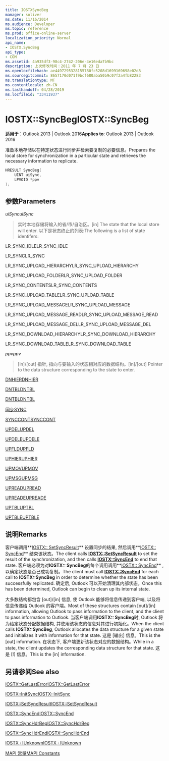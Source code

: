 ```yaml
---
title: IOSTXSyncBeg
manager: soliver
ms.date: 11/16/2014
ms.audience: Developer
ms.topic: reference
ms.prod: office-online-server
localization_priority: Normal
api_name:
- IOSTX.SyncBeg
api_type:
- COM
ms.assetid: 4a935df3-98c4-2742-206e-4e16eda7b9bc
description: 上次修改时间：2011 年 7 月 23 日
ms.openlocfilehash: ae4497295328155780fc5208d1699169698e02d8
ms.sourcegitcommit: 8657170d071f9bcf680aba50b9c07f2a4fb82283
ms.translationtype: MT
ms.contentlocale: zh-CN
ms.lasthandoff: 04/28/2019
ms.locfileid: "33411937"
---
```

# <a name="iostxsyncbeg"></a><span data-ttu-id="24b26-103">IOSTX::SyncBeg</span><span class="sxs-lookup"><span data-stu-id="24b26-103">IOSTX::SyncBeg</span></span>

  
  
<span data-ttu-id="24b26-104">**适用于**：Outlook 2013 | Outlook 2016</span><span class="sxs-lookup"><span data-stu-id="24b26-104">**Applies to**: Outlook 2013 | Outlook 2016</span></span> 
  
<span data-ttu-id="24b26-105">准备本地存储以在特定状态进行同步并检索要复制的必要信息。</span><span class="sxs-lookup"><span data-stu-id="24b26-105">Prepares the local store for synchronization in a particular state and retrieves the necessary information to replicate.</span></span>
  
```cpp
HRESULT SyncBeg( 
    UINT uiSync, 
    LPVOID *ppv 
);
```

## <a name="parameters"></a><span data-ttu-id="24b26-106">参数</span><span class="sxs-lookup"><span data-stu-id="24b26-106">Parameters</span></span>

 <span data-ttu-id="24b26-107">_uiSync_</span><span class="sxs-lookup"><span data-stu-id="24b26-107">_uiSync_</span></span>
  
>  <span data-ttu-id="24b26-108">实时本地存储将输入的省/市/自治区。</span><span class="sxs-lookup"><span data-stu-id="24b26-108">[in] The state that the local store will enter.</span></span> <span data-ttu-id="24b26-109">以下是状态终止的列表:</span><span class="sxs-lookup"><span data-stu-id="24b26-109">The following is a list of state identifers:</span></span> 
    
<span data-ttu-id="24b26-110">LR_SYNC_IDLE</span><span class="sxs-lookup"><span data-stu-id="24b26-110">LR_SYNC_IDLE</span></span>
  
> 
    
<span data-ttu-id="24b26-111">LR_SYNC</span><span class="sxs-lookup"><span data-stu-id="24b26-111">LR_SYNC</span></span>
  
> 
    
<span data-ttu-id="24b26-112">LR_SYNC_UPLOAD_HIERARCHY</span><span class="sxs-lookup"><span data-stu-id="24b26-112">LR_SYNC_UPLOAD_HIERARCHY</span></span>
  
> 
    
<span data-ttu-id="24b26-113">LR_SYNC_UPLOAD_FOLDER</span><span class="sxs-lookup"><span data-stu-id="24b26-113">LR_SYNC_UPLOAD_FOLDER</span></span>
  
> 
    
<span data-ttu-id="24b26-114">LR_SYNC_CONTENTS</span><span class="sxs-lookup"><span data-stu-id="24b26-114">LR_SYNC_CONTENTS</span></span>
  
> 
    
<span data-ttu-id="24b26-115">LR_SYNC_UPLOAD_TABLE</span><span class="sxs-lookup"><span data-stu-id="24b26-115">LR_SYNC_UPLOAD_TABLE</span></span>
  
> 
    
<span data-ttu-id="24b26-116">LR_SYNC_UPLOAD_MESSAGE</span><span class="sxs-lookup"><span data-stu-id="24b26-116">LR_SYNC_UPLOAD_MESSAGE</span></span>
  
> 
    
<span data-ttu-id="24b26-117">LR_SYNC_UPLOAD_MESSAGE_READ</span><span class="sxs-lookup"><span data-stu-id="24b26-117">LR_SYNC_UPLOAD_MESSAGE_READ</span></span>
  
> 
    
<span data-ttu-id="24b26-118">LR_SYNC_UPLOAD_MESSAGE_DEL</span><span class="sxs-lookup"><span data-stu-id="24b26-118">LR_SYNC_UPLOAD_MESSAGE_DEL</span></span>
  
> 
    
<span data-ttu-id="24b26-119">LR_SYNC_DOWNLOAD_HIERARCHY</span><span class="sxs-lookup"><span data-stu-id="24b26-119">LR_SYNC_DOWNLOAD_HIERARCHY</span></span>
  
> 
    
<span data-ttu-id="24b26-120">LR_SYNC_DOWNLOAD_TABLE</span><span class="sxs-lookup"><span data-stu-id="24b26-120">LR_SYNC_DOWNLOAD_TABLE</span></span>
  
> 
    
 <span data-ttu-id="24b26-121">_ppv_</span><span class="sxs-lookup"><span data-stu-id="24b26-121">_ppv_</span></span>
  
>  <span data-ttu-id="24b26-122">[in]/[out] 指针, 指向与要输入的状态相对应的数据结构。</span><span class="sxs-lookup"><span data-stu-id="24b26-122">[in]/[out] Pointer to the data structure corresponding to the state to enter.</span></span> 
    
[<span data-ttu-id="24b26-123">DNHIER</span><span class="sxs-lookup"><span data-stu-id="24b26-123">DNHIER</span></span>](dnhier.md)
  
> 
    
[<span data-ttu-id="24b26-124">DNTBL</span><span class="sxs-lookup"><span data-stu-id="24b26-124">DNTBL</span></span>](dntbl.md)
  
> 
    
[<span data-ttu-id="24b26-125">DNTBL</span><span class="sxs-lookup"><span data-stu-id="24b26-125">DNTBL</span></span>](dntbl.md)
  
> 
    
[<span data-ttu-id="24b26-126">同步</span><span class="sxs-lookup"><span data-stu-id="24b26-126">SYNC</span></span>](sync.md)
  
> 
    
[<span data-ttu-id="24b26-127">SYNCCONT</span><span class="sxs-lookup"><span data-stu-id="24b26-127">SYNCCONT</span></span>](synccont.md)
  
> 
    
[<span data-ttu-id="24b26-128">UPDEL</span><span class="sxs-lookup"><span data-stu-id="24b26-128">UPDEL</span></span>](updel.md)
  
> 
    
[<span data-ttu-id="24b26-129">UPDELE</span><span class="sxs-lookup"><span data-stu-id="24b26-129">UPDELE</span></span>](updele.md)
  
> 
    
[<span data-ttu-id="24b26-130">UPFLD</span><span class="sxs-lookup"><span data-stu-id="24b26-130">UPFLD</span></span>](upfld.md)
  
> 
    
[<span data-ttu-id="24b26-131">UPHIER</span><span class="sxs-lookup"><span data-stu-id="24b26-131">UPHIER</span></span>](uphier.md)
  
> 
    
[<span data-ttu-id="24b26-132">UPMOV</span><span class="sxs-lookup"><span data-stu-id="24b26-132">UPMOV</span></span>](upmov.md)
  
> 
    
[<span data-ttu-id="24b26-133">UPMSG</span><span class="sxs-lookup"><span data-stu-id="24b26-133">UPMSG</span></span>](upmsg.md)
  
> 
    
[<span data-ttu-id="24b26-134">UPREAD</span><span class="sxs-lookup"><span data-stu-id="24b26-134">UPREAD</span></span>](upread.md)
  
> 
    
[<span data-ttu-id="24b26-135">UPREADE</span><span class="sxs-lookup"><span data-stu-id="24b26-135">UPREADE</span></span>](upreade.md)
  
> 
    
[<span data-ttu-id="24b26-136">UPTBL</span><span class="sxs-lookup"><span data-stu-id="24b26-136">UPTBL</span></span>](uptbl.md)
  
> 
    
[<span data-ttu-id="24b26-137">UPTBLE</span><span class="sxs-lookup"><span data-stu-id="24b26-137">UPTBLE</span></span>](uptble.md)
  
> 
    
## <a name="remarks"></a><span data-ttu-id="24b26-138">说明</span><span class="sxs-lookup"><span data-stu-id="24b26-138">Remarks</span></span>

<span data-ttu-id="24b26-139">客户端调用**[IOSTX:: SetSyncResult](iostx-setsyncresult.md)** 设置同步的结果, 然后调用**[IOSTX:: SyncEnd](iostx-syncend.md)** 结束该状态。</span><span class="sxs-lookup"><span data-stu-id="24b26-139">The client calls **[IOSTX::SetSyncResult](iostx-setsyncresult.md)** to set the result of the synchronization, and then calls **[IOSTX::SyncEnd](iostx-syncend.md)** to end that state.</span></span> <span data-ttu-id="24b26-140">客户端必须为对**IOSTX:: SyncBeg**的每个调用调用**[IOSTX:: SyncEnd](iostx-syncend.md)** , 以确定状态是否已成功复制。</span><span class="sxs-lookup"><span data-stu-id="24b26-140">The client must call **[IOSTX::SyncEnd](iostx-syncend.md)** for each call to **IOSTX::SyncBeg** in order to determine whether the state has been successfully replicated.</span></span> <span data-ttu-id="24b26-141">确定后, Outlook 可以开始清理其内部状态。</span><span class="sxs-lookup"><span data-stu-id="24b26-141">Once this has been determined, Outlook can begin to clean up its internal state.</span></span> 
  
<span data-ttu-id="24b26-142">大多数结构都包含 [out]/[in] 信息, 使 Outlook 能够将信息传递到客户端, 以及将信息传递给 Outlook 的客户端。</span><span class="sxs-lookup"><span data-stu-id="24b26-142">Most of these structures contain [out]/[in] information, allowing Outlook to pass information to the client, and the client to pass information to Outlook.</span></span> <span data-ttu-id="24b26-143">当客户端调用**IOSTX:: SyncBeg**时, Outlook 将为给定状态分配数据结构, 并使用该状态的信息对其进行初始化。</span><span class="sxs-lookup"><span data-stu-id="24b26-143">When the client calls **IOSTX::SyncBeg**, Outlook allocates the data structure for a given state and initializes it with information for that state.</span></span> <span data-ttu-id="24b26-144">这是 [输出] 信息。</span><span class="sxs-lookup"><span data-stu-id="24b26-144">This is the [out] information.</span></span> <span data-ttu-id="24b26-145">在状态下, 客户端更新该状态对应的数据结构。</span><span class="sxs-lookup"><span data-stu-id="24b26-145">While in a state, the client updates the corresponding data structure for that state.</span></span> <span data-ttu-id="24b26-146">这是 [!] 信息。</span><span class="sxs-lookup"><span data-stu-id="24b26-146">This is the [in] information.</span></span> 
  
## <a name="see-also"></a><span data-ttu-id="24b26-147">另请参阅</span><span class="sxs-lookup"><span data-stu-id="24b26-147">See also</span></span>



[<span data-ttu-id="24b26-148">IOSTX::GetLastError</span><span class="sxs-lookup"><span data-stu-id="24b26-148">IOSTX::GetLastError</span></span>](iostx-getlasterror.md)
  
[<span data-ttu-id="24b26-149">IOSTX::InitSync</span><span class="sxs-lookup"><span data-stu-id="24b26-149">IOSTX::InitSync</span></span>](iostx-initsync.md)
  
[<span data-ttu-id="24b26-150">IOSTX::SetSyncResult</span><span class="sxs-lookup"><span data-stu-id="24b26-150">IOSTX::SetSyncResult</span></span>](iostx-setsyncresult.md)
  
[<span data-ttu-id="24b26-151">IOSTX::SyncEnd</span><span class="sxs-lookup"><span data-stu-id="24b26-151">IOSTX::SyncEnd</span></span>](iostx-syncend.md)
  
[<span data-ttu-id="24b26-152">IOSTX::SyncHdrBeg</span><span class="sxs-lookup"><span data-stu-id="24b26-152">IOSTX::SyncHdrBeg</span></span>](iostx-synchdrbeg.md)
  
[<span data-ttu-id="24b26-153">IOSTX::SyncHdrEnd</span><span class="sxs-lookup"><span data-stu-id="24b26-153">IOSTX::SyncHdrEnd</span></span>](iostx-synchdrend.md)
  
[<span data-ttu-id="24b26-154">IOSTX : IUnknown</span><span class="sxs-lookup"><span data-stu-id="24b26-154">IOSTX : IUnknown</span></span>](iostxiunknown.md)


[<span data-ttu-id="24b26-155">MAPI 常量</span><span class="sxs-lookup"><span data-stu-id="24b26-155">MAPI Constants</span></span>](mapi-constants.md)

